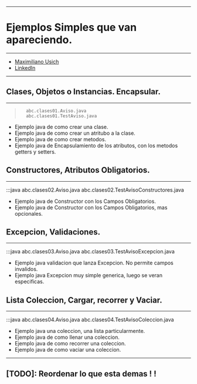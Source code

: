 -----
# Ejemplos Simples que van apareciendo.

-----
 - [Maximiliano Usich](http://www.maximilianou.com.ar)
 - [LinkedIn](http://www.linkedin.com/in/maximilianou)
-----

##  Clases, Objetos o Instancias. Encapsular.
-----

>       abc.clases01.Aviso.java
>       abc.clases01.TestAviso.java

* Ejemplo java de como crear una clase.
* Ejemplo java de como crear un atritubo a la clase.
* Ejemplo java de como crear metodos.
* Ejemplo java de Encapsulamiento de los atributos, con los metodos getters y setters.

##  Constructores, Atributos Obligatorios.
-----
   :::java
       abc.clases02.Aviso.java
       abc.clases02.TestAvisoConstructores.java

* Ejemplo java de Constructor con los Campos Obligatorios.
* Ejemplo java de Constructor con los Campos Obligatorios, mas opcionales.

##  Excepcion, Validaciones.
-----
   :::java
       abc.clases03.Aviso.java
       abc.clases03.TestAvisoExcepcion.java

* Ejemplo java validacion que lanza Excepcion. No permite campos invalidos.
* Ejemplo java Excepcion muy simple generica, luego se veran especificas.

##  Lista Coleccion, Cargar, recorrer y Vaciar.
-----
   :::java
       abc.clases04.Aviso.java
       abc.clases04.TestAvisoColeccion.java

* Ejemplo java una coleccion, una lista particularmente.
* Ejemplo java de como llenar una coleccion.
* Ejemplo java de como recorrer una coleccion.
* Ejemplo java de como vaciar una coleccion.

-----
[TODO]: Reordenar lo que esta demas ! !
-----
